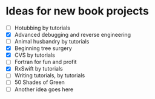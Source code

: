 # Ideas for new book projects

- [ ] Hotubbing by tutorials
- [x] Advanced debugging and reverse engineering
- [ ] Animal husbandry by tutorials
- [X] Beginning tree surgery
- [X] CVS by tutorials
- [ ] Fortran for fun and profit
- [x] RxSwift by tutorials
- [ ] Writing tutorials, by tutorials
- [ ] 50 Shades of Green
- [ ] Another idea goes here
